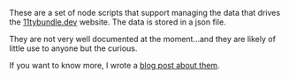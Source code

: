 These are a set of node scripts that support managing the data that drives the [11tybundle.dev](https://11tybundle.dev) website. The data is stored in a json file.

They are not very well documented at the moment...and they are likely of little use to anyone but the curious.

If you want to know more, I wrote a [blog post about them](https://bobmonsour.com/blog/node-cli-of-my-dreams/).
